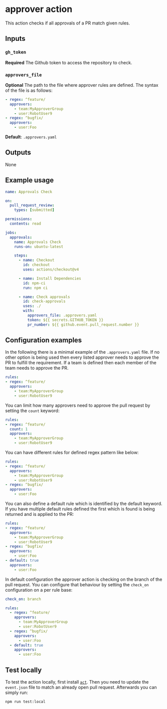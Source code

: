 # approver action

This action checks if all approvals of a PR match given rules.

## Inputs

### `gh_token`

**Required** The Github token to access the repository to check.

### `approvers_file`

**Optional** The path to the file where approver rules are defined. The syntax
of the file is as follows:

```yaml
- regex: ^feature/
  approvers:
    - team:MyApproverGroup
    - user:RobotUser9
- regex: ^bugfix/
  approvers:
    - user:Foo
```

**Default**: `.approvers.yaml`

## Outputs

None

## Example usage

```yaml
name: Approvals Check

on:
  pull_request_review:
    types: [submitted]

permissions:
  contents: read

jobs:
  approvals:
    name: Approvals Check
    runs-on: ubuntu-latest

    steps:
      - name: Checkout
        id: checkout
        uses: actions/checkout@v4

      - name: Install Dependencies
        id: npm-ci
        run: npm ci

      - name: Check approvals
        id: check-approvals
        uses: ./
        with:
          approvers_file: .approvers.yaml
          token: ${{ secrets.GITHUB_TOKEN }}
          pr_number: ${{ github.event.pull_request.number }}
```

## Configuration examples

In the following there is a minimal example of the `.approvers.yaml` file. If no other option is being used then every listed approver needs to approve the PR to fulfill the requirement. If a team is defined then each member of the team needs to approve the PR.

```yaml
rules:
- regex: ^feature/
  approvers:
    - team:MyApproverGroup
    - user:RobotUser9
```

You can limit how many approvers need to approve the pull request by setting the `count` keyword:

```yaml
rules:
- regex: ^feature/
  count: 1
  approvers:
    - team:MyApproverGroup
    - user:RobotUser9
```

You can have different rules for defined regex pattern like below:

```yaml
rules:
- regex: ^feature/
  approvers:
    - team:MyApproverGroup
    - user:RobotUser9
- regex: ^bugfix/
  approvers:
    - user:Foo
```

You can also define a default rule which is identified by the default keyword. If you have multiple default rules defined the first which is found is being returned and is applied to the PR:

```yaml
rules:
- regex: ^feature/
  approvers:
    - team:MyApproverGroup
    - user:RobotUser9
- regex: ^bugfix/
  approvers:
    - user:Foo
- default: true
  approvers:
    - user:Foo
```

In default configuration the approver action is checking on the branch of the pull request. You can configure that behaviour by setting the `check_on` configuration on a per rule base:

```yaml
check_on: branch

rules:
  - regex: ^feature/
    approvers:
      - team:MyApproverGroup
      - user:RobotUser9
  - regex: ^bugfix/
    approvers:
      - user:Foo
  - default: true
    approvers:
      - user:Foo
```

## Test locally

To test the action locally, first install [`act`](https://github.com/nektos/act). Then you need to update the `event.json` file to match an already open pull request. Afterwards you can simply run:

```bash
npm run test:local
```
